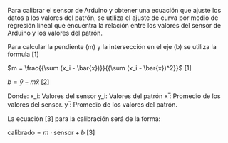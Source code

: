 Para calibrar el sensor de Arduino y obtener una ecuación que ajuste los datos a los valores del patrón, se utiliza el ajuste de curva por medio de regresión lineal que encuentra la relación entre los valores del sensor de Arduino y los valores del patrón.

Para calcular la pendiente (m) y la intersección en el eje (b) se utiliza la formula [1]

$m = \frac{{\sum (x_i - \bar{x})}}{{\sum (x_i - \bar{x})^2}}$	[1]

$b = \bar{y} - m\bar{x}$	[2] 

Donde:
x_i: Valores del sensor
y_i: Valores del patrón
x ̅: Promedio de los valores del sensor.
y ̅: Promedio de los valores del patrón.

La ecuación [3] para la calibración será de la forma:

$\text{calibrado} = m \cdot \text{sensor} + b$	[3]
